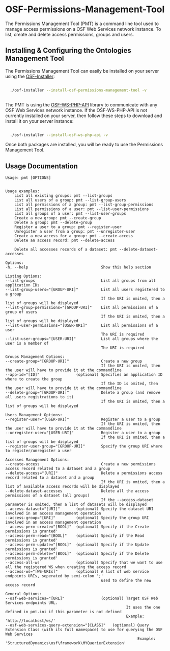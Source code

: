 OSF-Permissions-Management-Tool
==================================

The Permissions Management Tool (PMT) is a command line tool used to manage access permissions on a OSF Web Services network instance. To list, create and delete access permissions, groups and users.


Installing & Configuring the Ontologies Management Tool
-----------------------------------------------------

The Permissions Management Tool can easily be installed on your server using the [OSF-Installer](https://github.com/structureddynamics/Open-Semantic-Framework-Installer):

```bash

  ./osf-installer --install-osf-permissions-management-tool -v
  
```

The PMT is using the [OSF-WS-PHP-API](https://github.com/structureddynamics/OSF-WS-PHP-API) library to communicate with any OSF Web Services network instance. If the OSF-WS-PHP-API is not currently installed on your server, then follow these steps to download and install it on your server instance:

```bash

  ./osf-installer --install-osf-ws-php-api -v 

```

Once both packages are installed, you will be ready to use the Permissions Management Tool.

Usage Documentation
-------------------
```
Usage: pmt [OPTIONS]


Usage examples:
    List all existing groups: pmt --list-groups
    List all users of a group: pmt --list-group-users
    List all permissions of a group: pmt --list-group-permissions
    List all permissions of a user: pmt --list-user-permissions
    List all groups of a user: pmt --list-user-groups
    Create a new group: pmt --create-group
    Delete a group: pmt --delete-group
    Register a user to a group: pmt --register-user
    Unregister a user from a group: pmt --unregister-user
    Create a new access for a group: pmt --create-access
    Delete an access record: pmt --delete-access

    Delete all accesses records of a dataset: pmt --delete-dataset-accesses

Options:
-h, --help                                Show this help section

Listing Options:
--list-groups                             List all groups from all application IDs
--list-group-users="[GROUP-URI]"          List all users registered to a group
                                          If the URI is omited, then a list of groups will be displayed
--list-group-permissions="[GROUP-URI]"    List all permissions of a group of users
                                          If the URI is omited, then a list of groups will be displayed
--list-user-permissions="[USER-URI]"      List all permissions of a user
                                          The URI is required
--list-user-groups="[USER-URI]"           List all groups where the user is a member of
                                          The URI is required

Groups Management Options:
--create-group="[GROUP-URI]"              Create a new group
                                          If the URI is omited, then the user will have to provide it at the commandline
--app-id="[ID]"                (optional) Specifies an application ID where to create the group
                                          If the ID is omited, then the user will have to provide it at the commandline
--delete-group="[GROUP-URI]"              Delete a group (and remove all users registrations to it)
                                          If the URI is omited, then a list of groups will be displayed

Users Management Options:
--register-user="[USER-URI]"              Register a user to a group
                                          If the URI is omited, then the user will have to provide it at the commandline
--unregister-user="[USER-URI]"            Register a user to a group
                                          If the URI is omited, then a list of groups will be displayed
--register-user-group="[GROUP-URI]"       Specify the group URI where to register/unregister a user

Accesses Management Options:
--create-access                           Create a new permissions access record related to a dataset and a group
--delete-access="[URI]"                   Delete a permissions access record related to a dataset and a group
                                          If the URI is omited, then a list of available access records will be displayed
--delete-dataset-accesses                 Delete all the access permissions of a dataset (all groups)
                                          If the --access-dataset parameter is omited, then a list of datasets will be displayed
--access-dataset="[URI]"       (optional) Specify the dataset URI involved in an access management operation
--access-group="[URI]"         (optional) Specify the group URI involved in an access management operation
--access-perm-create="[BOOL]"  (optional) Specify if the Create permissions is granted'
--access-perm-read="[BOOL]"    (optional) Specify if the Read permissions is granted'
--access-perm-update="[BOOL]"  (optional) Specify if the Update permissions is granted'
--access-perm-delete="[BOOL]"  (optional) Specify if the Delete permissions is granted'
--access-all-ws                (optional) Specify that we want to use all the registered WS when creating the access record
--access-ws="[WS-URIs]"        (optional) A list of web service endpoints URIs, seperated by semi-colon ';'
                                          used to define the new access record

General Options:
--osf-web-services="[URL]"                (optional) Target OSF Web Services endpoints URL.
                                                     It uses the one defined in pmt.ini if this parameter is not defined
                                                     Example: 'http://localhost/ws/'
--osf-web-services-query-extension="[CLASS]"   (optional) Query Extension Class (with its full namespace) to use for querying the OSF Web Services
                                                          Example: 'StructuredDynamics\osf\framework\MYQuerierExtension'
```